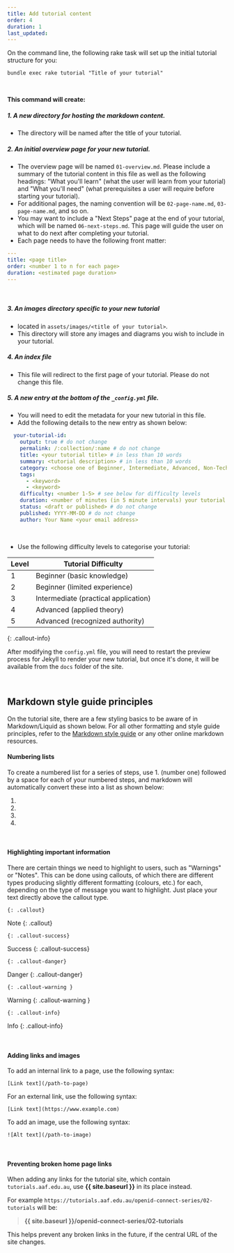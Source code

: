 ```yaml
---
title: Add tutorial content
order: 4
duration: 1
last_updated:
---
```


On the command line, the following rake task will set up the initial tutorial structure for you:

```shell
bundle exec rake tutorial "Title of your tutorial"
```

<br>

**This command will create:**

##### 1. A new directory for hosting the markdown content.
  - The directory will be named after the title of your tutorial.

##### 2. An initial overview page for your new tutorial.
  - The overview page will be named `01-overview.md`. Please include a summary of the tutorial content in this file as well as the following headings: "What you'll learn" (what the user will learn from your tutorial) and "What you'll need" (what prerequisites a user will require before starting your tutorial).
  - For additional pages, the naming convention will be `02-page-name.md`, `03-page-name.md`, and so on.
  - You may want to include a "Next Steps" page at the end of your tutorial, which will be named `06-next-steps.md`. This page will guide the user on what to do next after completing your tutorial.
  - Each page needs to have the following front matter:

```yaml
---
title: <page title>
order: <number 1 to n for each page>
duration: <estimated page duration>
---
```
<br>

##### 3. An images directory specific to your new tutorial
  - located in `assets/images/<title of your tutorial>`.
  - This directory will store any images and diagrams you wish to include in your tutorial.

##### 4. An index file
- This file will redirect to the first page of your tutorial. Please do not change this file.

##### 5. A new entry at the bottom of the `_config.yml` file. 
  - You will need to edit the metadata for your new tutorial in this file. 
  - Add the following details to the new entry as shown below:

```yaml
  your-tutorial-id:
    output: true # do not change
    permalink: /:collection/:name # do not change
    title: <your tutorial title> # in less than 10 words
    summary: <tutorial description> # in less than 10 words
    category: <choose one of Beginner, Intermediate, Advanced, Non-Technical or Curriculum>
    tags:
      - <keyword>
      - <keyword>
    difficulty: <number 1-5> # see below for difficulty levels
    duration: <number of minutes (in 5 minute intervals) your tutorial might take>
    status: <draft or published> # do not change
    published: YYYY-MM-DD # do not change
    author: Your Name <your email address>
```
<br>

- Use the following difficulty levels to categorise your tutorial:

| Level | Tutorial Difficulty                  |
|-------|--------------------------------------|
| 1     | Beginner (basic knowledge)           |
| 2     | Beginner (limited experience)        |
| 3     | Intermediate (practical application) |
| 4     | Advanced (applied theory)            |
| 5     | Advanced (recognized authority)      |
{: .callout-info}

After modifying the `config.yml` file, you will need to restart the preview process for Jekyll to render your new tutorial, but once it's done, it will be available from the `docs` folder of the site.

<br>

## Markdown style guide principles

On the tutorial site, there are a few styling basics to be aware of in Markdown/Liquid as shown below. For all other formatting and style guide principles, refer to the [Markdown style guide](https://guides.github.com/features/mastering-markdown/) or any other online markdown resources.

#### Numbering lists

To create a numbered list for a series of steps, use 1. (number one) followed by a space for each of your numbered steps, and markdown will automatically convert these into a list as shown below:

1. 
1. 
1. 
1. 

<br>

#### Highlighting important information

There are certain things we need to highlight to users, such as "Warnings" or "Notes". This can be done using callouts, of which there are different types producing slightly different formatting (colours, etc.) for each, depending on the type of message you want to highlight. Just place your text directly above the callout type.

```shell
{: .callout}
```
Note
{: .callout}

```shell
{: .callout-success}
```
Success
{: .callout-success}

```shell
{: .callout-danger}
```
Danger
{: .callout-danger}

```shell
{: .callout-warning }
```
Warning
{: .callout-warning }

```shell
{: .callout-info}
```
Info
{: .callout-info}

<br>

#### Adding links and images

To add an internal link to a page, use the following syntax:

```shell
[Link text](/path-to-page)
```

For an external link, use the following syntax:

```shell
[Link text](https://www.example.com)
```

To add an image, use the following syntax:

```shell
![Alt text](/path-to-image)
```

<br>

#### Preventing broken home page links

When adding any links for the tutorial site, which contain `tutorials.aaf.edu.au`, use **\{\{ site.baseurl \}\}** in its place instead.

For example `https://tutorials.aaf.edu.au/openid-connect-series/02-tutorials` will be:

>**\{\{ site.baseurl \}\}/openid-connect-series/02-tutorials**

This helps prevent any broken links in the future, if the central URL of the site changes.
